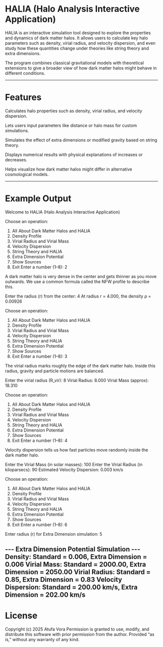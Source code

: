# HALIA (Halo Analysis Interactive Application)

HALIA is an interactive simulation tool designed to explore the properties and dynamics of dark matter halos.
It allows users to calculate key halo parameters such as density, virial radius, and velocity dispersion, and even study how these quantities change under theories like string theory and extra dimensions.

The program combines classical gravitational models with theoretical extensions to give a broader view of how dark matter halos might behave in different conditions.

---

# Features

Calculates halo properties such as density, virial radius, and velocity dispersion.

Lets users input parameters like distance or halo mass for custom simulations.

Simulates the effect of extra dimensions or modified gravity based on string theory.

Displays numerical results with physical explanations of increases or decreases.

Helps visualize how dark matter halos might differ in alternative cosmological models.

---
# Example Output 
Welcome to HALIA (Halo Analysis Interactive Application)

Choose an operation:
1. All About Dark Matter Halos and HALIA
2. Density Profile
3. Virial Radius and Virial Mass
4. Velocity Dispersion
5. String Theory and HALIA
6. Extra Dimension Potential
7. Show Sources
8. Exit
Enter a number (1–8): 2

A dark matter halo is very dense in the center and gets thinner as you move outwards.
We use a common formula called the NFW profile to describe this.

Enter the radius (r) from the center: 4
At radius r = 4.000, the density ρ = 0.00926


Choose an operation:
1. All About Dark Matter Halos and HALIA
2. Density Profile
3. Virial Radius and Virial Mass
4. Velocity Dispersion
5. String Theory and HALIA
6. Extra Dimension Potential
7. Show Sources
8. Exit
Enter a number (1–8): 3

The virial radius marks roughly the edge of the dark matter halo.
Inside this radius, gravity and particle motions are balanced.

Enter the virial radius (R_vir): 8
Virial Radius: 8.000
Virial Mass (approx): 18.310


Choose an operation:
1. All About Dark Matter Halos and HALIA
2. Density Profile
3. Virial Radius and Virial Mass
4. Velocity Dispersion
5. String Theory and HALIA
6. Extra Dimension Potential
7. Show Sources
8. Exit
Enter a number (1–8): 4

Velocity dispersion tells us how fast particles move randomly inside the dark matter halo.

Enter the Virial Mass (in solar masses): 100
Enter the Virial Radius (in kiloparsecs): 90
Estimated Velocity Dispersion: 0.003 km/s


Choose an operation:
1. All About Dark Matter Halos and HALIA
2. Density Profile
3. Virial Radius and Virial Mass
4. Velocity Dispersion
5. String Theory and HALIA
6. Extra Dimension Potential
7. Show Sources
8. Exit
Enter a number (1–8): 6

Enter radius (r) for Extra Dimension simulation: 5

--- Extra Dimension Potential Simulation ---
Density: Standard = 0.006, Extra Dimension = 0.006
Virial Mass: Standard = 2000.00, Extra Dimension = 2050.00
Virial Radius: Standard = 0.85, Extra Dimension = 0.83
Velocity Dispersion: Standard = 200.00 km/s, Extra Dimension = 202.00 km/s
---

# License

Copyright (c) 2025 Atufa Vora
Permission is granted to use, modify, and distribute this software with prior permission from the author.
Provided “as is,” without any warranty of any kind.